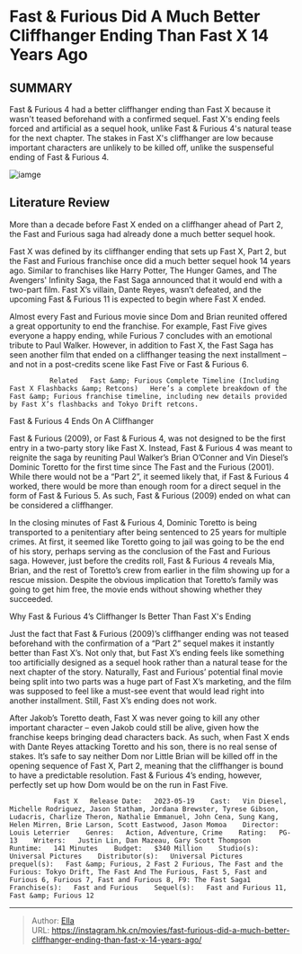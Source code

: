 # Fast &amp; Furious Did A Much Better Cliffhanger Ending Than Fast X 14 Years Ago


## SUMMARY 



  Fast &amp; Furious 4 had a better cliffhanger ending than Fast X because it wasn&#39;t teased beforehand with a confirmed sequel.   Fast X&#39;s ending feels forced and artificial as a sequel hook, unlike Fast &amp; Furious 4&#39;s natural tease for the next chapter.   The stakes in Fast X&#39;s cliffhanger are low because important characters are unlikely to be killed off, unlike the suspenseful ending of Fast &amp; Furious 4.  

![iamge](https://static1.srcdn.com/wordpress/wp-content/uploads/2023/05/vin-diesel-as-dominic-toretto-and-jason-momoa-as-dante-reyes-in-fast-x.jpg)

## Literature Review
More than a decade before Fast X ended on a cliffhanger ahead of Part 2, the Fast and Furious saga had already done a much better sequel hook.




Fast X was defined by its cliffhanger ending that sets up Fast X, Part 2, but the Fast and Furious franchise once did a much better sequel hook 14 years ago. Similar to franchises like Harry Potter, The Hunger Games, and The Avengers&#39; Infinity Saga, the Fast Saga announced that it would end with a two-part film. Fast X’s villain, Dante Reyes, wasn’t defeated, and the upcoming Fast &amp; Furious 11 is expected to begin where Fast X ended.




Almost every Fast and Furious movie since Dom and Brian reunited offered a great opportunity to end the franchise. For example, Fast Five gives everyone a happy ending, while Furious 7 concludes with an emotional tribute to Paul Walker. However, in addition to Fast X, the Fast Saga has seen another film that ended on a cliffhanger teasing the next installment – and not in a post-credits scene like Fast Five or Fast &amp; Furious 6.

              Related   Fast &amp; Furious Complete Timeline (Including Fast X Flashbacks &amp; Retcons)   Here’s a complete breakdown of the Fast &amp; Furious franchise timeline, including new details provided by Fast X’s flashbacks and Tokyo Drift retcons.    


 Fast &amp; Furious 4 Ends On A Cliffhanger 
          

Fast &amp; Furious (2009), or Fast &amp; Furious 4, was not designed to be the first entry in a two-party story like Fast X. Instead, Fast &amp; Furious 4 was meant to reignite the saga by reuniting Paul Walker’s Brian O’Conner and Vin Diesel’s Dominic Toretto for the first time since The Fast and the Furious (2001). While there would not be a “Part 2”, it seemed likely that, if Fast &amp; Furious 4 worked, there would be more than enough room for a direct sequel in the form of Fast &amp; Furious 5. As such, Fast &amp; Furious (2009) ended on what can be considered a cliffhanger.





 

In the closing minutes of Fast &amp; Furious 4, Dominic Toretto is being transported to a penitentiary after being sentenced to 25 years for multiple crimes. At first, it seemed like Toretto going to jail was going to be the end of his story, perhaps serving as the conclusion of the Fast and Furious saga. However, just before the credits roll, Fast &amp; Furious 4 reveals Mia, Brian, and the rest of Toretto’s crew from earlier in the film showing up for a rescue mission. Despite the obvious implication that Toretto’s family was going to get him free, the movie ends without showing whether they succeeded.



 Why Fast &amp; Furious 4’s Cliffhanger Is Better Than Fast X&#39;s Ending 
          




Just the fact that Fast &amp; Furious (2009)’s cliffhanger ending was not teased beforehand with the confirmation of a “Part 2” sequel makes it instantly better than Fast X’s. Not only that, but Fast X’s ending feels like something too artificially designed as a sequel hook rather than a natural tease for the next chapter of the story. Naturally, Fast and Furious’ potential final movie being split into two parts was a huge part of Fast X’s marketing, and the film was supposed to feel like a must-see event that would lead right into another installment. Still, Fast X’s ending does not work.

After Jakob’s Toretto death, Fast X was never going to kill any other important character – even Jakob could still be alive, given how the franchise keeps bringing dead characters back. As such, when Fast X ends with Dante Reyes attacking Toretto and his son, there is no real sense of stakes. It’s safe to say neither Dom nor Little Brian will be killed off in the opening sequence of Fast X, Part 2, meaning that the cliffhanger is bound to have a predictable resolution. Fast &amp; Furious 4’s ending, however, perfectly set up how Dom would be on the run in Fast Five.





 
               Fast X   Release Date:   2023-05-19    Cast:   Vin Diesel, Michelle Rodriguez, Jason Statham, Jordana Brewster, Tyrese Gibson, Ludacris, Charlize Theron, Nathalie Emmanuel, John Cena, Sung Kang, Helen Mirren, Brie Larson, Scott Eastwood, Jason Momoa    Director:   Louis Leterrier    Genres:   Action, Adventure, Crime    Rating:   PG-13    Writers:   Justin Lin, Dan Mazeau, Gary Scott Thompson    Runtime:   141 Minutes    Budget:   $340 Million    Studio(s):   Universal Pictures    Distributor(s):   Universal Pictures    prequel(s):   Fast &amp; Furious, 2 Fast 2 Furious, The Fast and the Furious: Tokyo Drift, The Fast And The Furious, Fast 5, Fast and Furious 6, Furious 7, Fast and Furious 8, F9: The Fast Saga1    Franchise(s):   Fast and Furious    Sequel(s):   Fast and Furious 11, Fast &amp; Furious 12      

---

> Author: [Ella](https://instagram.hk.cn/)  
> URL: https://instagram.hk.cn/movies/fast-furious-did-a-much-better-cliffhanger-ending-than-fast-x-14-years-ago/  

